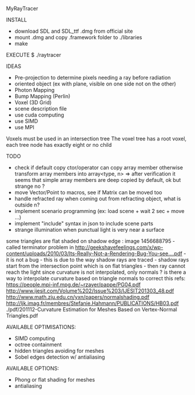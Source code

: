 MyRayTracer

INSTALL
- download SDL and SDL_ttf .dmg from official site
- mount .dmg and copy .framework folder to ./libraries
- make

EXECUTE
$ ./raytracer <scene name>



IDEAS

- Pre-projection to determine pixels needing a ray before radiation
- oriented object (ex with plane, visible on one side not on the other)
- Photon Mapping
- Bump Mapping (Perlin)
- Voxel (3D Grid)
- scene description file
- use cuda computing
- use SIMD
- use MPI

Voxels must be used in an intersection tree
The voxel tree has a root voxel, each tree node has exactly eight or no child


TODO

- check if default copy ctor/operator can copy array member otherwise transform array members into array<type, n>
    => after verification it seems that simple array members are deep copied by default, ok but strange no ?
- move Vector/Point to macros, see if Matrix can be moved too
- handle refracted ray when coming out from refracting object, what is outside n?
- implement scenario programming (ex: load scene + wait 2 sec + move ...)
- implement "include" syntax in json to include scene parts
- strange illumination when punctual light is very near a surface

some triangles are flat shaded on shadow edge : image 1456688795
    - called terminator problem in http://geekshavefeelings.com/x/wp-content/uploads/2010/03/Its-Really-Not-a-Rendering-Bug-You-see....pdf
    - it is not a bug
    - this is due to the way shadow rays are traced
    - shadow rays start from the intersection point which is on flat triangles
    - then ray cannot reach the light since curvature is not interpolated, only normals
    ? is there a way to interpolate curvature based on triangle normals to correct this
    refs:
        https://people.mpi-inf.mpg.de/~rzayer/pappe/PG04.pdf
        http://www.ijesit.com/Volume%202/Issue%203/IJESIT201303_48.pdf
        http://www.math.zju.edu.cn/yxn/papers/normalshading.pdf
        http://ljk.imag.fr/membres/Stefanie.Hahmann/PUBLICATIONS/HB03.pdf
        ./pdf/201112-Curvature Estimation for Meshes Based on Vertex-Normal Triangles.pdf

AVAILABLE OPTIMISATIONS:

- SIMD computing
- octree containment
- hidden triangles avoiding for meshes
- Sobel edges detection w/ antialiasing

AVAILABLE OPTIONS:

- Phong or flat shading for meshes
- antialiasing

